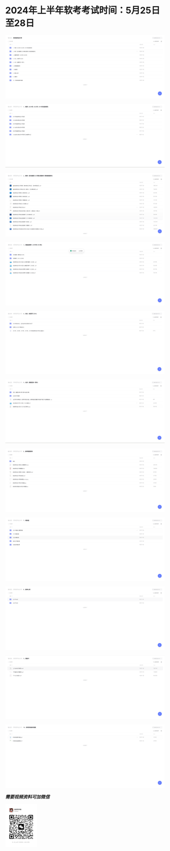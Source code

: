 # **2024年上半年软考考试时间：5月25日至28日**

![](/assets/images/20240411100358.png)

![](/assets/images/20240411100513.png)

![](/assets/images/20240411100534.png)

![](/assets/images/20240411100609.png)

![](/assets/images/20240411100624.png)

![](/assets/images/20240411100732.png)

![](/assets/images/20240411100749.png)

![](/assets/images/20240411100808.png)

![](/assets/images/20240411100822.png)

![](/assets/images/20240411100834.png)

![](/assets/images/20240411100849.png)

***需要视频资料可加微信***

<img src="/assets/images/20240411112527.jpg" width="100px">